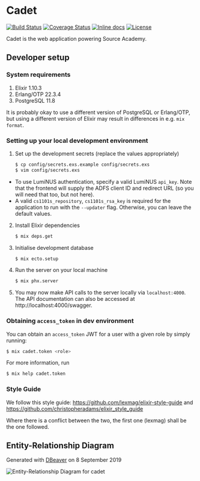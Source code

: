 # Cadet

[![Build Status](https://travis-ci.org/source-academy/cadet.svg?branch=master)](https://travis-ci.org/source-academy/cadet)
[![Coverage Status](https://coveralls.io/repos/github/source-academy/cadet/badge.svg?branch=master)](https://coveralls.io/github/source-academy/cadet?branch=master)
[![Inline docs](https://inch-ci.org/github/source-academy/cadet.svg)](http://inch-ci.org/github/source-academy/cadet)
[![License](https://img.shields.io/github/license/source-academy/cadet)](https://github.com/source-academy/cadet/blob/master/LICENSE)

Cadet is the web application powering Source Academy.

## Developer setup

### System requirements

1. Elixir 1.10.3
2. Erlang/OTP 22.3.4
3. PostgreSQL 11.8

It is probably okay to use a different version of PostgreSQL or Erlang/OTP, but
using a different version of Elixir may result in differences in e.g. `mix
format`.

### Setting up your local development environment

1. Set up the development secrets (replace the values appropriately)

   ```bash
   $ cp config/secrets.exs.example config/secrets.exs
   $ vim config/secrets.exs
   ```

  - To use LumiNUS authentication, specify a valid LumiNUS `api_key`. Note that the frontend will supply the ADFS client ID and redirect URL (so you will need that too, but not here).
  - A valid `cs1101s_repository`, `cs1101s_rsa_key` is required for the
    application to run with the `--updater` flag. Otherwise, you can leave the default values.

2. Install Elixir dependencies

   ```bash
   $ mix deps.get
   ```

3. Initialise development database

   ```bash
   $ mix ecto.setup
   ```

4. Run the server on your local machine

   ```bash
   $ mix phx.server
   ```

5. You may now make API calls to the server locally via `localhost:4000`. The
   API documentation can also be accessed at http://localhost:4000/swagger.


### Obtaining `access_token` in dev environment

You can obtain an `access_token` JWT for a user with a given role by simply
running:

```bash
$ mix cadet.token <role>
```

For more information, run

```bash
$ mix help cadet.token
```

### Style Guide

We follow this style guide: https://github.com/lexmag/elixir-style-guide and https://github.com/christopheradams/elixir_style_guide

Where there is a conflict between the two, the first one (lexmag) shall be the one followed.

## Entity-Relationship Diagram

Generated with [DBeaver](https://dbeaver.io/) on 8 September 2019

![Entity-Relationship Diagram for cadet](schema.png)
